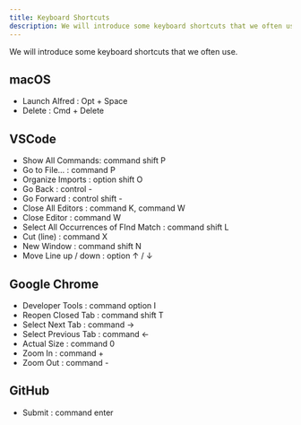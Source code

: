 ```yaml
---
title: Keyboard Shortcuts
description: We will introduce some keyboard shortcuts that we often use.
---
```


We will introduce some keyboard shortcuts that we often use.

## macOS

- Launch Alfred : Opt + Space
- Delete : Cmd + Delete

## VSCode

- Show All Commands: command shift P
- Go to File... : command P
- Organize Imports : option shift O
- Go Back : control -
- Go Forward : control shift -
- Close All Editors : command K, command W
- Close Editor : command W
- Select All Occurrences of FInd Match : command shift L
- Cut (line) : command X
- New Window : command shift N
- Move Line up / down : option ↑ / ↓

## Google Chrome

- Developer Tools : command option I
- Reopen Closed Tab : command shift T
- Select Next Tab : command →
- Select Previous Tab : command ←
- Actual Size : command 0
- Zoom In : command +
- Zoom Out : command -

## GitHub

- Submit : command enter
